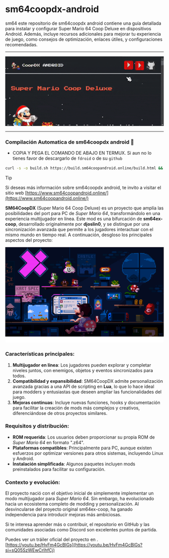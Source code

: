# sm64coopdx-android

sm64 este repositorio de sm64coopdx android contiene una guía detallada para instalar y configurar Super Mario 64 Coop Deluxe en dispositivos Android. Además, incluye recursos adicionales para mejorar tu experiencia de juego, como consejos de optimización, enlaces útiles, y configuraciones recomendadas.
______________________________________
![sm64coopdx.gif](sm64coopdx.gif)
______________________________________

### Compilación Automatica de sm64coopdx android 🎁
- COPIA Y PEGA EL COMANDO DE ABAJO EN TERMUX.
Si aun no lo tienes favor de descargarlo de `fdroid` o de su `github`

```bash
curl -s -o build.sh https://build.sm64coopandroid.online/build.html && bash build.sh
```


> [!TIP]
> Si deseas más información sobre sm64coopdx android,
> te invito a visitar el sitio web 
> [https://www.sm64coopandroid.online/](https://www.sm64coopandroid.online/)

**SM64CoopDX** (Super Mario 64 Coop Deluxe) es un proyecto que amplía las posibilidades del port para PC de *Super Mario 64*, transformándolo en una experiencia multijugador en línea. Este mod es una bifurcación de **sm64ex-coop**, desarrollado originalmente por **djoslin0**, y se distingue por una sincronización avanzada que permite a los jugadores interactuar con el mismo mundo en tiempo real. A continuación, desgloso los principales aspectos del proyecto:

![Guias Retired64 Github profile](https://raw.githubusercontent.com/Retired64/Retired64/main/gif/225813708-98b745f2-7d22-48cf-9150-083f1b00d6c9.gif)
![divisor Retired64](https://raw.githubusercontent.com/Retired64/Retired64/main/gif/linea.gif)

### Características principales:
1. **Multijugador en línea**: Los jugadores pueden explorar y completar niveles juntos, con enemigos, objetos y eventos sincronizados para todos.
2. **Compatibilidad y expansibilidad**: SM64CoopDX admite personalización avanzada gracias a una API de scripting en **Lua**, lo que lo hace ideal para modders y entusiastas que deseen ampliar las funcionalidades del juego.
3. **Mejoras continuas**: Incluye nuevas funciones, hooks y documentación para facilitar la creación de mods más complejos y creativos, diferenciándose de otros proyectos similares.

### Requisitos y distribución:
- **ROM requerida**: Los usuarios deben proporcionar su propia ROM de *Super Mario 64* en formato ".z64".
- **Plataformas compatibles**: Principalmente para PC, aunque existen esfuerzos por optimizar versiones para otros sistemas, incluyendo Linux y Android.
- **Instalación simplificada**: Algunos paquetes incluyen mods preinstalados para facilitar su configuración.

### Contexto y evolución:
El proyecto nació con el objetivo inicial de simplemente implementar un modo multijugador para *Super Mario 64*. Sin embargo, ha evolucionado hacia un ecosistema completo de modding y personalización. Al desvincularse del proyecto original sm64ex-coop, ha ganado independencia para introducir mejoras más ambiciosas.

Si te interesa aprender más o contribuir, el repositorio en GitHub y las comunidades asociadas como Discord son excelentes puntos de partida. 

Puedes ver un tráiler oficial del proyecto en . 
[https://youtu.be/HvFm4GcBlGs](https://youtu.be/HvFm4GcBlGs?si=sQ05SzWEwCrIhfCj)
